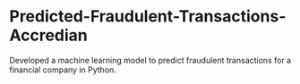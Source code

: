 # Predicted-Fraudulent-Transactions-Accredian
Developed a machine learning model to predict fraudulent transactions for a financial company in Python. 
